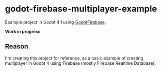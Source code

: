 # godot-firebase-multiplayer-example


Example project in Godot 4.1 using [GodotFirebase](https://github.com/GodotNuts/GodotFirebase).

**Work in progress**.

## Reason

I'm creating this project for reference, as a basic example of creating multiplayer in Godot 4 using Firebase (mostly Firebase Realtime Database).